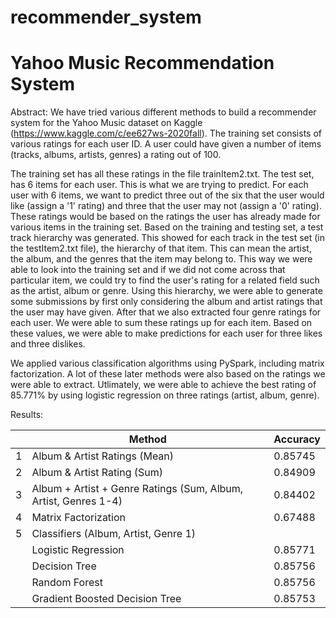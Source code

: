 # recommender_system

# Yahoo Music Recommendation System

Abstract:
We have tried various different methods to build a recommender system for the Yahoo Music dataset on Kaggle (https://www.kaggle.com/c/ee627ws-2020fall). 
The training set consists of various ratings for each user ID. A user could have given a number of items (tracks, albums, artists, genres) a rating out of 100. 

The training set has all these ratings in the file trainItem2.txt.
The test set, has 6 items for each user. This is what we are trying to predict. For each user with 6 items, we want to predict three out of the six that
the user would like (assign a '1' rating) and three that the user may not (assign a '0' rating). These ratings would be based on the ratings the user has 
already made for various items in the training set. Based on the training and testing set, a test track hierarchy was generated. This showed for each track
in the test set (in the testItem2.txt file), the hierarchy of that item. This can mean the artist, the album, and the genres that the item may belong to. 
This way we were able to look into the training set and if we did not come across that particular item, we could try to find the user's rating for a related
field such as the artist, album or genre. Using this hierarchy, we were able to generate some submissions by first only considering the album and artist ratings
that the user may have given. After that we also extracted four genre ratings for each user. We were able to sum these ratings up for each item. 
Based on these values, we were able to make predictions for each user for three likes and three dislikes. 

We applied various classification algorithms using PySpark, including matrix factorization. A lot of these later methods were also based on the ratings we
were able to extract. 
Utlimately, we were able to achieve the best rating of 85.771% by using logistic regression on three ratings (artist, album, genre). 



Results:

| | Method | Accuracy |
|-|--------|----------|
| 1 | Album & Artist Ratings (Mean) | 0.85745 |
| 2 | Album & Artist Rating (Sum) | 0.84909 |
| 3 | Album + Artist + Genre Ratings (Sum, Album, Artist, Genres 1-4) | 0.84402 |
| 4 | Matrix Factorization | 0.67488 |
| 5 | Classifiers (Album, Artist, Genre 1) | |
| | Logistic Regression | 0.85771 |
| | Decision Tree | 0.85756 |
| | Random Forest | 0.85756 |
| | Gradient Boosted Decision Tree | 0.85753 |
